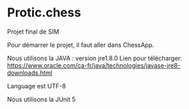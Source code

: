 # Protic.chess
Projet final de SIM 

Pour démarrer le projet, il faut aller dans ChessApp.

Nous utilisons la JAVA : version jre1.8.0 
Lien pour télécharger: https://www.oracle.com/ca-fr/java/technologies/javase-jre8-downloads.html

Language est UTF-8

Nous utilisons la JUnit 5
